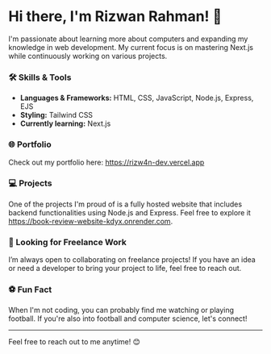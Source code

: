 # Hi there, I'm Rizwan Rahman! 👋

I'm passionate about learning more about computers and expanding my knowledge in web development. My current focus is on mastering Next.js while continuously working on various projects.

### 🛠 Skills & Tools
- **Languages & Frameworks:** HTML, CSS, JavaScript, Node.js, Express, EJS
- **Styling:** Tailwind CSS
- **Currently learning:** Next.js

### 🌐 Portfolio
Check out my portfolio here: https://rizw4n-dev.vercel.app

### 💻 Projects
One of the projects I'm proud of is a fully hosted website that includes backend functionalities using Node.js and Express. Feel free to explore it https://book-review-website-kdyx.onrender.com.

### 👀 Looking for Freelance Work
I’m always open to collaborating on freelance projects! If you have an idea or need a developer to bring your project to life, feel free to reach out.

### ⚽ Fun Fact
When I'm not coding, you can probably find me watching or playing football. If you're also into football and computer science, let's connect!

---

Feel free to reach out to me anytime! 😊
